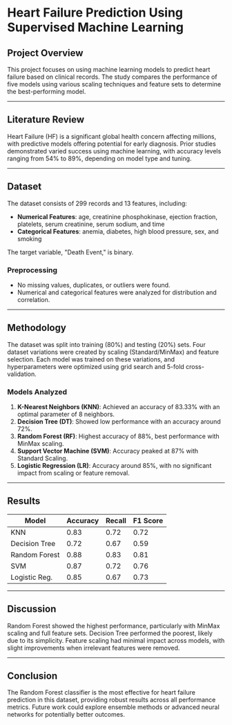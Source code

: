 # Heart Failure Prediction Using Supervised Machine Learning

## Project Overview

This project focuses on using machine learning models to predict heart failure based on clinical records. The study compares the performance of five models using various scaling techniques and feature sets to determine the best-performing model.

---

## Literature Review

Heart Failure (HF) is a significant global health concern affecting millions, with predictive models offering potential for early diagnosis. Prior studies demonstrated varied success using machine learning, with accuracy levels ranging from 54% to 89%, depending on model type and tuning.

---

## Dataset

The dataset consists of 299 records and 13 features, including:
- **Numerical Features**: age, creatinine phosphokinase, ejection fraction, platelets, serum creatinine, serum sodium, and time
- **Categorical Features**: anemia, diabetes, high blood pressure, sex, and smoking

The target variable, "Death Event," is binary.

### Preprocessing
- No missing values, duplicates, or outliers were found.
- Numerical and categorical features were analyzed for distribution and correlation.

---

## Methodology

The dataset was split into training (80%) and testing (20%) sets. Four dataset variations were created by scaling (Standard/MinMax) and feature selection. Each model was trained on these variations, and hyperparameters were optimized using grid search and 5-fold cross-validation.

### Models Analyzed
1. **K-Nearest Neighbors (KNN)**: Achieved an accuracy of 83.33% with an optimal parameter of 8 neighbors.
2. **Decision Tree (DT)**: Showed low performance with an accuracy around 72%.
3. **Random Forest (RF)**: Highest accuracy of 88%, best performance with MinMax scaling.
4. **Support Vector Machine (SVM)**: Accuracy peaked at 87% with Standard Scaling.
5. **Logistic Regression (LR)**: Accuracy around 85%, with no significant impact from scaling or feature removal.

---

## Results

| Model         | Accuracy | Recall | F1 Score |
|---------------|----------|--------|----------|
| KNN           | 0.83     | 0.72   | 0.72     |
| Decision Tree | 0.72     | 0.67   | 0.59     |
| Random Forest | 0.88     | 0.83   | 0.81     |
| SVM           | 0.87     | 0.72   | 0.76     |
| Logistic Reg. | 0.85     | 0.67   | 0.73     |

---

## Discussion

Random Forest showed the highest performance, particularly with MinMax scaling and full feature sets. Decision Tree performed the poorest, likely due to its simplicity. Feature scaling had minimal impact across models, with slight improvements when irrelevant features were removed.

---

## Conclusion

The Random Forest classifier is the most effective for heart failure prediction in this dataset, providing robust results across all performance metrics. Future work could explore ensemble methods or advanced neural networks for potentially better outcomes.
